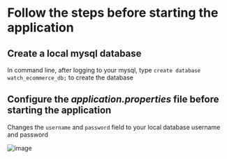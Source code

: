 # Follow the steps before starting the application

## Create a local mysql database

In command line, after logging to your mysql, type `create database watch_ecommerce_db;` to create the database

## Configure the _application.properties_ file before starting the application

Changes the `username` and `password` field to your local database username and password

![image](https://github.com/jadenzq/watch-ecommerce-project/assets/133789399/0179b72d-0972-4a92-afba-3595f6bee867)
